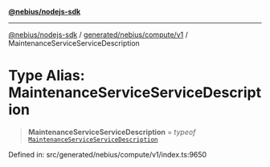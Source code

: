 [**@nebius/nodejs-sdk**](../../../../../README.md)

***

[@nebius/nodejs-sdk](../../../../../README.md) / [generated/nebius/compute/v1](../README.md) / MaintenanceServiceServiceDescription

# Type Alias: MaintenanceServiceServiceDescription

> **MaintenanceServiceServiceDescription** = *typeof* [`MaintenanceServiceServiceDescription`](../variables/MaintenanceServiceServiceDescription.md)

Defined in: src/generated/nebius/compute/v1/index.ts:9650
